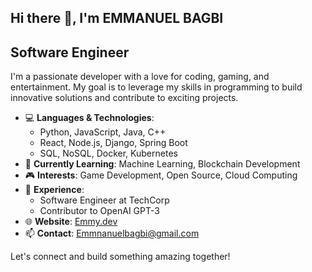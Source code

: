 ## Hi there 👋, I'm EMMANUEL BAGBI

## Software Engineer

I'm a passionate developer with a love for coding, gaming, and entertainment. My goal is to leverage my skills in programming to build innovative solutions and contribute to exciting projects.

- 💻 **Languages & Technologies**: 
  - Python, JavaScript, Java, C++
  - React, Node.js, Django, Spring Boot
  - SQL, NoSQL, Docker, Kubernetes
- 🌱 **Currently Learning**: Machine Learning, Blockchain Development
- 🎮 **Interests**: Game Development, Open Source, Cloud Computing
- 💼 **Experience**: 
  - Software Engineer at TechCorp
  - Contributor to OpenAI GPT-3
- 🌐 **Website**: [Emmy.dev](www.linkedin.com/in/emmanuel-bagbi-650233306)
- 📫 **Contact**: [Emmnanuelbagbi@gmail.com](mailto:Emmanuelbagbi4@gmail.com)

Let's connect and build something amazing together!
